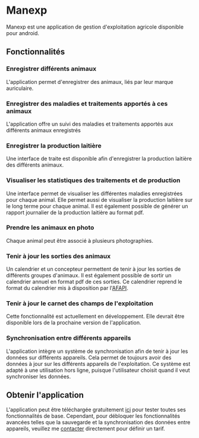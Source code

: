 # Manexp

Manexp est une application de gestion d'exploitation agricole disponible pour android. 

## Fonctionnalités

### Enregistrer différents animaux
L'application permet d'enregistrer des animaux, liés par leur marque auriculaire.
### Enregistrer des maladies et traitements apportés à ces animaux
L'application offre un suivi des maladies et traitements apportés aux différents animaux enregistrés
### Enregistrer la production laitière
Une interface de traite est disponible afin d'enregistrer la production laitière des différents animaux.
### Visualiser les statistiques des traitements et de production
Une interface permet de visualiser les différentes maladies enregistrées pour chaque animal. Elle permet aussi de visualiser la production laitière sur le long terme pour chaque animal. Il est également possible de générer un rapport journalier de la production laitière au format pdf.
### Prendre les animaux en photo
Chaque animal peut être associé à plusieurs photographies.
### Tenir à jour les sorties des animaux
Un calendrier et un concepteur permettent de tenir à jour les sorties de différents groupes d'animaux. Il est également possible de sortir un calendrier annuel en format pdf de ces sorties. Ce calendrier reprend le format du calendrier mis à disposition par l'[AFAPI](https://www.afapi-fipo.ch/production-animale/sst).
### Tenir à jour le carnet des champs de l'exploitation
Cette fonctionnalité est actuellement en développement. Elle devrait être disponible lors de la prochaine version de l'application.
### Synchronisation entre différents appareils
L'application intègre un système de synchronisation afin de tenir à jour les données sur différents appareils. Cela permet de toujours avoir des données à jour sur les différents appareils de l'exploitation. Ce système est adapté à une utilisation hors ligne, puisque l'utilisateur choisit quand il veut synchroniser les données.

## Obtenir l'application
L'application peut être téléchargée gratuitement [ici](https://github.com/edouardbruelhart/Manexp/releases) pour tester toutes ses fonctionnalités de base. Cependant, pour débloquer les fonctionnalités avancées telles que la sauvegarde et la synchronisation des données entre appareils, veuillez me [contacter](mailto:edouard.brulhart@gmail.com) directement pour définir un tarif.
